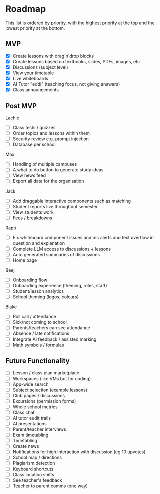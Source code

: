 # Roadmap

This list is ordered by priority, with the highest priority at the top and the lowest priority at the bottom.

## MVP

- [x] Create lessons with drag'n'drop blocks
- [x] Create lessons based on textbooks, slides, PDFs, images, etc
- [x] Discussions (subject level)
- [x] View your timetable
- [x] Live whiteboards
- [x] AI Tutor "eddi" (teaching focus, not giving answers)
- [x] Class announcements

## Post MVP

Lachie

- [ ] Class tests / quizzes
- [ ] Order topics and lessons within them
- [ ] Security review e.g. prompt injection
- [ ] Database per school

Max

- [ ] Handling of multiple campuses
- [ ] A what to do button to generate study ideas
- [ ] View news feed
- [ ] Export all data for the organisation

Jack

- [ ] Add draggable interactive components such as matching
- [ ] Student reports live throughout semester
- [ ] View students work
- [ ] Fees / breakdowns

Raph

- [ ] Fix whiteboard component issues and mc alerts and text overflow in question and explanation
- [ ] Complete LLM access to discussions + lessons
- [ ] Auto generated summaries of discussions
- [ ] Home page

Beej

- [ ] Onboarding flow
- [ ] Onboarding experience (theming, roles, staff)
- [ ] Student/lesson analytics
- [ ] School theming (logos, colours)

Blake

- [ ] Roll call / attendance
- [ ] Sick/not coming to school
- [ ] Parents/teachers can see attendance
- [ ] Absence / late notifications
- [ ] Integrate AI feedback / assisted marking
- [ ] Math symbols / formulas

## Future Functionality

- [ ] Lesson / class plan marketplace
- [ ] Workspaces (like VMs but for coding)
- [ ] App-wide search
- [ ] Subject selection (example lessons)
- [ ] Club pages / discussions
- [ ] Excursions (permission forms)
- [ ] Whole school metrics
- [ ] Class chat
- [ ] AI tutor audit trails
- [ ] AI presentations
- [ ] Parent/teacher interviews
- [ ] Exam timetabling
- [ ] Timetabling
- [ ] Create news
- [ ] Notifications for high interaction with discussion (eg 10 upvotes)
- [ ] School map / directions
- [ ] Plagiarism detection
- [ ] Keyboard shortcuts
- [ ] Class location shifts
- [ ] See teacher's feedback
- [ ] Teacher to parent comms (one way)
